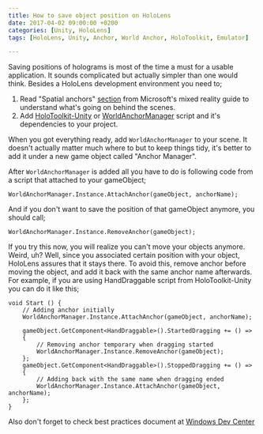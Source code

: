 ```yaml
---
title: How to save object position on HoloLens
date: 2017-04-02 09:00:00 +0200
categories: [Unity, HoloLens]
tags: [HoloLens, Unity, Anchor, World Anchor, HoloToolkit, Emulator]   

---
```

Saving positions of holograms is most of the time a must for a usable application. It sounds complicated but actually simpler than one would think. Besides a HoloLens development environment you need to;

1. Read  "Spatial anchors" [section](https://developer.microsoft.com/en-us/windows/mixed-reality/spatial_anchors) from Microsoft's mixed reality guide to understand what's going on behind the scenes.
2. Add [HoloToolkit-Unity](https://github.com/Microsoft/HoloToolkit-Unity) or [WorldAnchorManager](https://github.com/Microsoft/HoloToolkit-Unity/blob/master/Assets/HoloToolkit/Utilities/Scripts/WorldAnchorManager.cs) script and it's dependencies to your project.

When you got everything ready, add `WorldAnchorManager` to your scene. It doesn't actually matter much where to but to keep things tidy, it's better to add it under a new game object called "Anchor Manager".

After `WorldAnchorManager` is added all you have to do is following code from a script that attached to your gameObject;

    WorldAnchorManager.Instance.AttachAnchor(gameObject, anchorName);

And if you don't want to save the position of that gameObject anymore, you should call;

    WorldAnchorManager.Instance.RemoveAnchor(gameObject);

If you try this now, you will realize you can't move your objects anymore. Weird, uh? Well, since you associated certain position with your object, HoloLens assures that it stays there. To avoid this, remove anchor before moving the object, and add it back with the same anchor name afterwards. For example, if you are using HandDraggable script from HoloToolkit-Unity you can do it like this;

    void Start () {
        // Adding anchor initially
        WorldAnchorManager.Instance.AttachAnchor(gameObject, anchorName);

        gameObject.GetComponent<HandDraggable>().StartedDragging += () =>
        {
            // Removing anchor temporary when dragging started
            WorldAnchorManager.Instance.RemoveAnchor(gameObject);
        };
        gameObject.GetComponent<HandDraggable>().StoppedDragging += () =>
        {
            // Adding back with the same name when dragging ended
            WorldAnchorManager.Instance.AttachAnchor(gameObject, anchorName);
        };
    }

Also don't forget to check best practices document at [Windows Dev Center](https://developer.microsoft.com/en-us/windows/mixed-reality/spatial_anchors)
